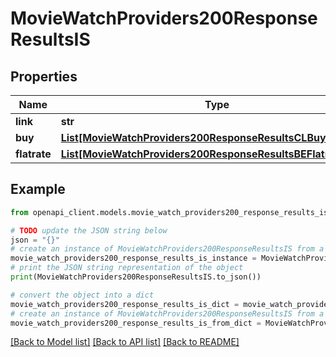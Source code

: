 # MovieWatchProviders200ResponseResultsIS


## Properties

Name | Type | Description | Notes
------------ | ------------- | ------------- | -------------
**link** | **str** |  | [optional] 
**buy** | [**List[MovieWatchProviders200ResponseResultsCLBuyInner]**](MovieWatchProviders200ResponseResultsCLBuyInner.md) |  | [optional] 
**flatrate** | [**List[MovieWatchProviders200ResponseResultsBEFlatrateInner]**](MovieWatchProviders200ResponseResultsBEFlatrateInner.md) |  | [optional] 

## Example

```python
from openapi_client.models.movie_watch_providers200_response_results_is import MovieWatchProviders200ResponseResultsIS

# TODO update the JSON string below
json = "{}"
# create an instance of MovieWatchProviders200ResponseResultsIS from a JSON string
movie_watch_providers200_response_results_is_instance = MovieWatchProviders200ResponseResultsIS.from_json(json)
# print the JSON string representation of the object
print(MovieWatchProviders200ResponseResultsIS.to_json())

# convert the object into a dict
movie_watch_providers200_response_results_is_dict = movie_watch_providers200_response_results_is_instance.to_dict()
# create an instance of MovieWatchProviders200ResponseResultsIS from a dict
movie_watch_providers200_response_results_is_from_dict = MovieWatchProviders200ResponseResultsIS.from_dict(movie_watch_providers200_response_results_is_dict)
```
[[Back to Model list]](../README.md#documentation-for-models) [[Back to API list]](../README.md#documentation-for-api-endpoints) [[Back to README]](../README.md)


